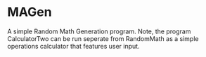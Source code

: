 # MAGen
A simple Random Math Generation program.
Note, the program CalculatorTwo can be run seperate from RandomMath as a simple operations calculator that features user input.
